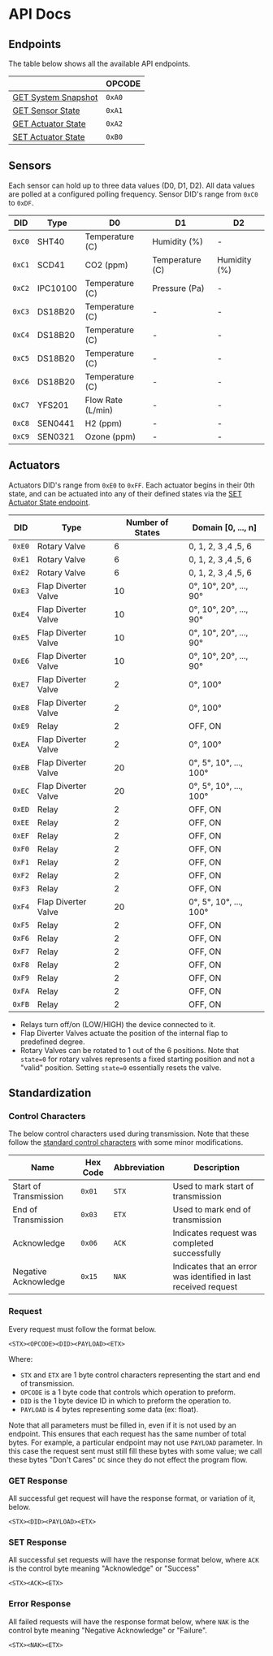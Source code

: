 # API Docs

## Endpoints

The table below shows all the available API endpoints.

|  | OPCODE |
|--|--------|
| [GET System Snapshot](endpoints/getSnapshot.md) | `0xA0` |
| [GET Sensor State](endpoints/getSensorState.md) | `0xA1` |
| [GET Actuator State](endpoints/getActuatorState.md) | `0xA2` |
| [SET Actuator State](endpoints/setActuatorState.md) | `0xB0` |

## Sensors

Each sensor can hold up to three data values (D0, D1, D2). All data values are polled at a configured polling frequency. Sensor DID's range from `0xC0` to `0xDF`.

| DID | Type | D0 | D1 | D2 |
|------|-----|----|----|----|
| `0xC0` | SHT40 | Temperature (C) | Humidity (%) | - |
| `0xC1` | SCD41 | CO2 (ppm) | Temperature (C) | Humidity (%) |
| `0xC2` | IPC10100 | Temperature (C) | Pressure (Pa) | - |
| `0xC3` | DS18B20 | Temperature (C) | - | - |
| `0xC4` | DS18B20 | Temperature (C) | - | - |
| `0xC5` | DS18B20 | Temperature (C) | - | - |
| `0xC6` | DS18B20 | Temperature (C) | - | - |
| `0xC7` | YFS201 | Flow Rate (L/min) | - | - |
| `0xC8` | SEN0441 | H2 (ppm) | - | - |
| `0xC9` | SEN0321 | Ozone (ppm) | - | - |

## Actuators

Actuators DID's range from `0xE0` to `0xFF`. Each actuator begins in their 0th state, and can be actuated into any of their defined states via the [SET Actuator State endpoint](endpoints/setActuatorState.md).

| DID | Type | Number of States | Domain [0, ..., n] | 
|------|-----|------------------|--------------------|
| `0xE0` | Rotary Valve | 6 | 0, 1, 2, 3 ,4 ,5, 6 |
| `0xE1` | Rotary Valve | 6 | 0, 1, 2, 3 ,4 ,5, 6 |
| `0xE2` | Rotary Valve | 6 | 0, 1, 2, 3 ,4 ,5, 6 |
| `0xE3` | Flap Diverter Valve | 10 | 0&deg;, 10&deg;, 20&deg;, ..., 90&deg; |
| `0xE4` | Flap Diverter Valve | 10 | 0&deg;, 10&deg;, 20&deg;, ..., 90&deg; |
| `0xE5` | Flap Diverter Valve | 10 | 0&deg;, 10&deg;, 20&deg;, ..., 90&deg; |
| `0xE6` | Flap Diverter Valve | 10 | 0&deg;, 10&deg;, 20&deg;, ..., 90&deg; |
| `0xE7` | Flap Diverter Valve | 2 | 0&deg;, 100&deg; |
| `0xE8` | Flap Diverter Valve | 2 | 0&deg;, 100&deg; |
| `0xE9` | Relay | 2 | OFF, ON |
| `0xEA` | Flap Diverter Valve | 2 | 0&deg;, 100&deg; |
| `0xEB` | Flap Diverter Valve | 20 | 0&deg;, 5&deg;, 10&deg;, ..., 100&deg; |
| `0xEC` | Flap Diverter Valve | 20 | 0&deg;, 5&deg;, 10&deg;, ..., 100&deg; |
| `0xED` | Relay | 2 | OFF, ON |
| `0xEE` | Relay | 2 | OFF, ON |
| `0xEF` | Relay | 2 | OFF, ON |
| `0xF0` | Relay | 2 | OFF, ON |
| `0xF1` | Relay | 2 | OFF, ON |
| `0xF2` | Relay | 2 | OFF, ON |
| `0xF3` | Relay | 2 | OFF, ON |
| `0xF4` | Flap Diverter Valve | 20 | 0&deg;, 5&deg;, 10&deg;, ..., 100&deg; |
| `0xF5` | Relay | 2 | OFF, ON |
| `0xF6` | Relay | 2 | OFF, ON |
| `0xF7` | Relay | 2 | OFF, ON |
| `0xF8` | Relay | 2 | OFF, ON |
| `0xF9` | Relay | 2 | OFF, ON |
| `0xFA` | Relay | 2 | OFF, ON |
| `0xFB` | Relay | 2 | OFF, ON |

- Relays turn off/on (LOW/HIGH) the device connected to it.
- Flap Diverter Valves actuate the position of the internal flap to predefined degree. 
- Rotary Valves can be rotated to 1 out of the 6 positions. Note that `state=0` for rotary valves represents a fixed starting position and not a "valid"  position. Setting `state=0` essentially resets the valve.

## Standardization

### Control Characters

The below control characters used during transmission. Note that these follow the [standard control characters](https://www.geeksforgeeks.org/control-characters/) with some minor modifications.

| Name | Hex Code | Abbreviation | Description |
|------|----------|--------------|-------------|
| Start of Transmission | `0x01` | `STX` | Used to mark start of transmission |
| End of Transmission | `0x03` | `ETX` | Used to mark end of transmission |
| Acknowledge | `0x06` | `ACK` | Indicates request was completed successfully |
| Negative Acknowledge | `0x15` | `NAK` | Indicates that an error was identified in last received request |

### Request

Every request must follow the format below.

```
<STX><OPCODE><DID><PAYLOAD><ETX>
```

Where: 
* `STX` and `ETX` are 1 byte control characters representing the start and end of transmission.
* `OPCODE` is a 1 byte code that controls which operation to preform.
* `DID` is the 1 byte device ID in which to preform the operation to.
* `PAYLOAD` is 4 bytes representing some data (ex: float).

Note that all parameters must be filled in, even if it is not used by an endpoint. This ensures that each request has the same number of total bytes. For example, a particular endpoint may not use `PAYLOAD` parameter. In this case the request sent must still fill these bytes with some value; we call these bytes "Don't Cares" `DC` since they do not effect the program flow.

### GET Response

All successful get request will have the response format, or variation of it, below.

```
<STX><DID><PAYLOAD><ETX>
```

### SET Response

All successful set requests will have the response format below, where `ACK` is the control byte meaning "Acknowledge" or "Success"

```
<STX><ACK><ETX>
```

### Error Response

All failed requests will have the response format below, where `NAK` is the control byte meaning "Negative Acknowledge" or "Failure".

```
<STX><NAK><ETX>
```
